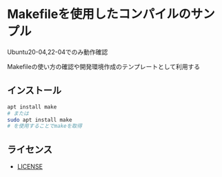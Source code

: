# Makefileを使用したコンパイルのサンプル
Ubuntu20-04,22-04でのみ動作確認

Makefileの使い方の確認や開発環境作成のテンプレートとして利用する

## インストール
```bash
apt install make
# または
sudo apt install make
# を使用することでmakeを取得
```

## ライセンス
- [LICENSE](./LICENSE)

